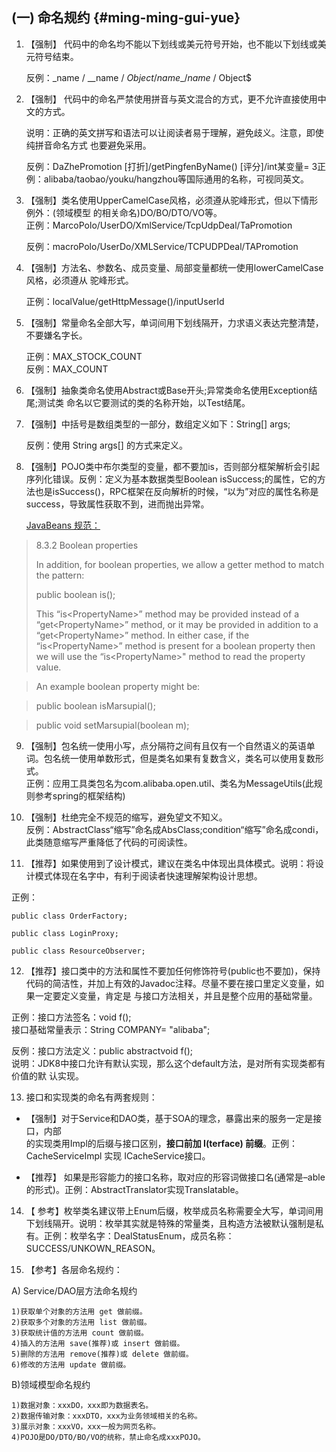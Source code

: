 ## \(一\) 命名规约 {#ming-ming-gui-yue}

1. 【强制】 代码中的命名均不能以下划线或美元符号开始，也不能以下划线或美元符号结束。

   反例：_name / \_\_name / $Object / name\_ / name$ / Object$

2. 【强制】 代码中的命名严禁使用拼音与英文混合的方式，更不允许直接使用中文的方式。

   说明：正确的英文拼写和语法可以让阅读者易于理解，避免歧义。注意，即使纯拼音命名方式 也要避免采用。

   反例：DaZhePromotion \[打折\]/getPingfenByName\(\) \[评分\]/int某变量= 3正例：alibaba/taobao/youku/hangzhou等国际通用的名称，可视同英文。

3. 【强制】类名使用UpperCamelCase风格，必须遵从驼峰形式，但以下情形例外：\(领域模型 的相关命名\)DO/BO/DTO/VO等。  
   正例：MarcoPolo/UserDO/XmlService/TcpUdpDeal/TaPromotion

   反例：macroPolo/UserDo/XMLService/TCPUDPDeal/TAPromotion

4. 【强制】方法名、参数名、成员变量、局部变量都统一使用lowerCamelCase风格，必须遵从 驼峰形式。

   正例：localValue/getHttpMessage\(\)/inputUserId

5. 【强制】常量命名全部大写，单词间用下划线隔开，力求语义表达完整清楚，不要嫌名字长。

   正例：MAX\_STOCK\_COUNT  
   反例：MAX\_COUNT

6. 【强制】抽象类命名使用Abstract或Base开头;异常类命名使用Exception结尾;测试类 命名以它要测试的类的名称开始，以Test结尾。

7. 【强制】中括号是数组类型的一部分，数组定义如下：String\[\] args;

   反例：使用 String args\[\] 的方式来定义。

8. 【强制】POJO类中布尔类型的变量，都不要加is，否则部分框架解析会引起序列化错误。反例：定义为基本数据类型Boolean isSuccess;的属性，它的方法也是isSuccess\(\)，RPC框架在反向解析的时候，“以为”对应的属性名称是success，导致属性获取不到，进而抛出异常。

   [JavaBeans 规范：](http://download.oracle.com/otndocs/jcp/7224-javabeans-1.01-fr-spec-oth-JSpec/)

 > 8.3.2 Boolean properties
 >
 > In addition, for boolean properties, we allow a getter method to match the pattern:
 >
 > public boolean is<PropertyName>\(\); 
 > 
 > This “is\<PropertyName\>” method may be provided instead of a “get\<PropertyName\>” method, or it may be provided in addition to a “get\<PropertyName\>” method. In either case, if the “is\<PropertyName\>” method is present for a boolean property then we will use the “is\<PropertyName\>" method to read the property value. 
 
 > An example boolean property might be: 
 
 > public boolean isMarsupial\(\);
 
 > public void setMarsupial\(boolean m\);

9. 【强制】包名统一使用小写，点分隔符之间有且仅有一个自然语义的英语单词。包名统一使用单数形式，但是类名如果有复数含义，类名可以使用复数形式。  
   正例：应用工具类包名为com.alibaba.open.util、类名为MessageUtils\(此规则参考spring的框架结构\)

10. 【强制】杜绝完全不规范的缩写，避免望文不知义。  
   反例：AbstractClass“缩写”命名成AbsClass;condition“缩写”命名成condi，此类随意缩写严重降低了代码的可阅读性。

11. 【推荐】如果使用到了设计模式，建议在类名中体现出具体模式。说明：将设计模式体现在名字中，有利于阅读者快速理解架构设计思想。

   正例：

   ```
   public class OrderFactory;

   public class LoginProxy; 

   public class ResourceObserver;
   ```

12. 【推荐】接口类中的方法和属性不要加任何修饰符号\(public也不要加\)，保持代码的简洁性，并加上有效的Javadoc注释。尽量不要在接口里定义变量，如果一定要定义变量，肯定是 与接口方法相关，并且是整个应用的基础常量。

   正例：接口方法签名：void f\(\);  
   接口基础常量表示：String COMPANY= "alibaba";

   反例：接口方法定义：public abstractvoid f\(\);  
   说明：JDK8中接口允许有默认实现，那么这个default方法，是对所有实现类都有价值的默 认实现。

13. 接口和实现类的命名有两套规则：

   * 【强制】对于Service和DAO类，基于SOA的理念，暴露出来的服务一定是接口，内部  
     的实现类用Impl的后缀与接口区别，**接口前加 I\(terface\) 前缀**。正例：CacheServiceImpl 实现 ICacheService接口。

   * 【推荐】 如果是形容能力的接口名称，取对应的形容词做接口名\(通常是–able的形式\)。正例：AbstractTranslator实现Translatable。

14. 【 参考】枚举类名建议带上Enum后缀，枚举成员名称需要全大写，单词间用下划线隔开。说明：枚举其实就是特殊的常量类，且构造方法被默认强制是私有。正例：枚举名字：DealStatusEnum，成员名称：SUCCESS/UNKOWN\_REASON。

15. 【参考】各层命名规约：

   A\) Service/DAO层方法命名规约

   ```
   1)获取单个对象的方法用 get 做前缀。  
   2)获取多个对象的方法用 list 做前缀。  
   3)获取统计值的方法用 count 做前缀。  
   4)插入的方法用 save(推荐)或 insert 做前缀。
   5)删除的方法用 remove(推荐)或 delete 做前缀。
   6)修改的方法用 update 做前缀。
   ```

   B\)领域模型命名规约

   ```
   1)数据对象：xxxDO，xxx即为数据表名。  
   2)数据传输对象：xxxDTO，xxx为业务领域相关的名称。
   3)展示对象：xxxVO，xxx一般为网页名称。  
   4)POJO是DO/DTO/BO/VO的统称，禁止命名成xxxPOJO。
   ```



